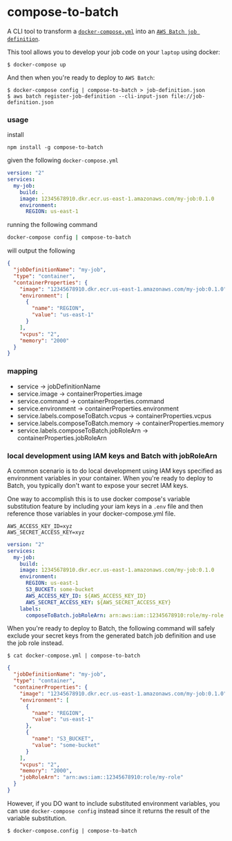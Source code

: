 compose-to-batch
==============

A CLI tool to transform a [`docker-compose.yml`](https://docs.docker.com/compose/compose-file/compose-file-v2/) into an [`AWS Batch job definition`](http://docs.aws.amazon.com/batch/latest/userguide/job_definitions.html).

This tool allows you to develop your job code on your `laptop` using docker:
```
$ docker-compose up
```

And then when you're ready to deploy to `AWS Batch`:
```
$ docker-compose config | compose-to-batch > job-definition.json
$ aws batch register-job-definition --cli-input-json file://job-definition.json
```

### usage

install
```
npm install -g compose-to-batch
```

given the following `docker-compose.yml`

```yaml
version: "2"
services:
  my-job:
    build: .
    image: 12345678910.dkr.ecr.us-east-1.amazonaws.com/my-job:0.1.0
    environment:
      REGION: us-east-1
```

running the following command

```bash
docker-compose config | compose-to-batch
```

will output the following

```json
{
  "jobDefinitionName": "my-job",
  "type": "container",
  "containerProperties": {
    "image": "12345678910.dkr.ecr.us-east-1.amazonaws.com/my-job:0.1.0",
    "environment": [
      {
        "name": "REGION",
        "value": "us-east-1"
      }
    ],
    "vcpus": "2",
    "memory": "2000"
  }
}
```

### mapping

- service -> jobDefinitionName
- service.image -> containerProperties.image
- service.command -> containerProperties.command
- service.environment -> containerProperties.environment
- service.labels.composeToBatch.vcpus -> containerProperties.vcpus
- service.labels.composeToBatch.memory -> containerProperties.memory
- service.labels.composeToBatch.jobRoleArn -> containerProperties.jobRoleArn


### local development using IAM keys and Batch with jobRoleArn

A common scenario is to do local development using IAM keys specified as environment variables in your container.  When you're ready to deploy to Batch, you typically don't want to expose your secret IAM keys.  

One way to accomplish this is to use docker compose's variable substitution feature by including your iam keys in a `.env` file and then reference those variables in your docker-compose.yml file.

```
AWS_ACCESS_KEY_ID=xyz
AWS_SECRET_ACCESS_KEY=xyz
```

```yaml
version: "2"
services:
  my-job:
    build: .
    image: 12345678910.dkr.ecr.us-east-1.amazonaws.com/my-job:0.1.0
    environment:
      REGION: us-east-1
      S3_BUCKET: some-bucket
      AWS_ACCESS_KEY_ID: ${AWS_ACCESS_KEY_ID} 
      AWS_SECRET_ACCESS_KEY: ${AWS_SECRET_ACCESS_KEY}       
    labels:      
      composeToBatch.jobRoleArn: arn:aws:iam::12345678910:role/my-role
```

When you're ready to deploy to Batch, the following command will safely exclude your secret keys from the generated batch job definition and use the job role instead.

```
$ cat docker-compose.yml | compose-to-batch
```

```json
{
  "jobDefinitionName": "my-job",
  "type": "container",
  "containerProperties": {
    "image": "12345678910.dkr.ecr.us-east-1.amazonaws.com/my-job:0.1.0",
    "environment": [
      {
        "name": "REGION",
        "value": "us-east-1"
      },
      {
        "name": "S3_BUCKET",
        "value": "some-bucket"
      }      
    ],
    "vcpus": "2",
    "memory": "2000",
    "jobRoleArn": "arn:aws:iam::12345678910:role/my-role"
  }
}
```

However, if you DO want to include substituted environment variables, you can use `docker-compose config` instead since it returns the result of the variable substitution.

```
$ docker-compose.config | compose-to-batch
```
